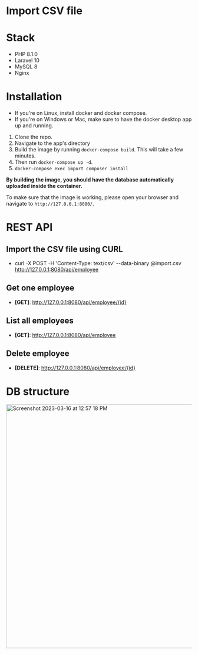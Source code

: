 # Import CSV file

# Stack

- PHP 8.1.0
- Laravel 10
- MySQL 8
- Nginx

# Installation

- If you're on Linux, install docker and docker compose.
- If you're on Windows or Mac, make sure to have the docker desktop app up and running.

1. Clone the repo.
2. Navigate to the app's directory
3. Build the image by running `docker-compose build`. This will take a few minutes.
4. Then run `docker-compose up -d`.
5. `docker-compose exec import composer install`

**By building the image, you should have the database automatically uploaded inside the container.**

To make sure that the image is working, please open your browser and navigate to `http://127.0.0.1:8080/`.

# REST API

## Import the CSV file using CURL

- curl -X POST -H 'Content-Type: text/csv' --data-binary @import.csv http://127.0.0.1:8080/api/employee

## Get one employee

- **[GET]**: http://127.0.0.1:8080/api/employee/{id}

## List all employees

- **[GET]**: http://127.0.0.1:8080/api/employee

## Delete employee

- **[DELETE]**: http://127.0.0.1:8080/api/employee/{id}


# DB structure

<img width="662" alt="Screenshot 2023-03-16 at 12 57 18 PM" src="https://user-images.githubusercontent.com/64163189/225596757-3f55315f-5073-494a-86f5-a6b7a7eca39e.png">

